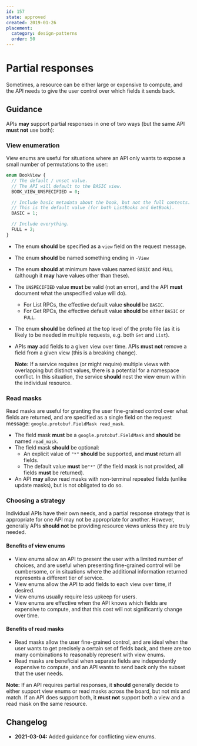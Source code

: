 ```yaml
---
id: 157
state: approved
created: 2019-01-26
placement:
  category: design-patterns
  order: 50
---
```


# Partial responses

Sometimes, a resource can be either large or expensive to compute, and the API
needs to give the user control over which fields it sends back.

## Guidance

APIs **may** support partial responses in one of two ways (but the same API
**must not** use both):

### View enumeration

View enums are useful for situations where an API only wants to expose a small
number of permutations to the user:

```proto
enum BookView {
  // The default / unset value.
  // The API will default to the BASIC view.
  BOOK_VIEW_UNSPECIFIED = 0;

  // Include basic metadata about the book, but not the full contents.
  // This is the default value (for both ListBooks and GetBook).
  BASIC = 1;

  // Include everything.
  FULL = 2;
}
```

- The enum **should** be specified as a `view` field on the request message.
- The enum **should** be named something ending in `-View`
- The enum **should** at minimum have values named `BASIC` and `FULL` (although
  it **may** have values other than these).
- The `UNSPECIFIED` value **must** be valid (not an error), and the API
  **must** document what the unspecified value will do).
  - For List RPCs, the effective default value **should** be `BASIC`.
  - For Get RPCs, the effective default value **should** be either `BASIC` or
    `FULL`.
- The enum **should** be defined at the top level of the proto file (as it is
  likely to be needed in multiple requests, e.g. both `Get` and `List`).
- APIs **may** add fields to a given view over time. APIs **must not** remove a
  field from a given view (this is a breaking change).

  **Note:** If a service requires (or might require) multiple views with
  overlapping but distinct values, there is a potential for a namespace
  conflict. In this situation, the service **should** nest the view enum within
  the individual resource.

### Read masks

Read masks are useful for granting the user fine-grained control over what
fields are returned, and are specified as a single field on the request
message: `google.protobuf.FieldMask read_mask`.

- The field mask **must** be a `google.protobuf.FieldMask` and **should** be
  named `read_mask`.
- The field mask **should** be optional:
  - An explicit value of `"*"` **should** be supported, and **must** return all
    fields.
  - The default value **must** be`"*"` (if the field mask is not provided, all fields **must** be returned).
- An API **may** allow read masks with non-terminal repeated fields (unlike
  update masks), but is not obligated to do so.

### Choosing a strategy

Individual APIs have their own needs, and a partial response strategy that is
appropriate for one API may not be appropriate for another. However, generally
APIs **should not** be providing resource views unless they are truly needed.

#### Benefits of view enums

- View enums allow an API to present the user with a limited number of choices,
  and are useful when presenting fine-grained control will be cumbersome, or in
  situations where the additional information returned represents a different
  tier of service.
- View enums allow the API to add fields to each view over time, if desired.
- View enums usually require less upkeep for users.
- View enums are effective when the API knows which fields are expensive to
  compute, and that this cost will not significantly change over time.

#### Benefits of read masks

- Read masks allow the user fine-grained control, and are ideal when the user
  wants to get precisely a certain set of fields back, and there are too many
  combinations to reasonably represent with view enums.
- Read masks are beneficial when separate fields are independently expensive to
  compute, and an API wants to send back only the subset that the user needs.

**Note:** If an API requires partial responses, it **should** generally decide
to either support view enums or read masks across the board, but not mix and
match. If an API does support both, it **must not** support both a view and a
read mask on the same resource.

## Changelog

- **2021-03-04:** Added guidance for conflicting view enums.
